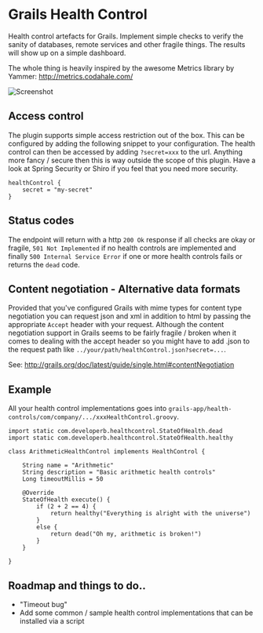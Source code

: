 Grails Health Control
=====================

Health control artefacts for Grails. Implement simple checks to verify the sanity of databases, remote services and other fragile things. The results will show up on a simple dashboard.

The whole thing is heavily inspired by the awesome Metrics library by Yammer: http://metrics.codahale.com/

![Screenshot](https://github.com/kimble/grails-health-control/raw/master/docs/screenshots/dashboard.png)


Access control 
--------------

The plugin supports simple access restriction out of the box. This can be configured by adding the following snippet to your configuration. The health control can then be accessed by adding `?secret=xxx` to the url. Anything more fancy / secure then this is way outside the scope of this plugin. Have a look at Spring Security or Shiro if you feel that you need more security. 

    healthControl {
        secret = "my-secret"
    }


Status codes
------------

The endpoint will return with a http `200 Ok` response if all checks are okay or fragile, `501 Not Implemented` if no health controls are implemented and finally `500 Internal Service Error` if one or more health controls fails or returns the `dead` code.


Content negotiation - Alternative data formats
----------------------------------------------

Provided that you've configured Grails with mime types for content type negotiation you can request json and xml in addition to html by passing the appropriate `Accept` header with your request. Although the content negotiation support in Grails seems to be fairly fragile / broken when it comes to dealing with the accept header so you might have to add .json to the request path like `../your/path/healthControl.json?secret=...`.

See: http://grails.org/doc/latest/guide/single.html#contentNegotiation


Example
-------

All your health control implementations goes into `grails-app/health-controls/com/company/.../xxxHealthControl.groovy`.

    import static com.developerb.healthcontrol.StateOfHealth.dead
    import static com.developerb.healthcontrol.StateOfHealth.healthy

    class ArithmeticHealthControl implements HealthControl {

        String name = "Arithmetic"
        String description = "Basic arithmetic health controls"
        Long timeoutMillis = 50

        @Override
        StateOfHealth execute() {
            if (2 + 2 == 4) {
                return healthy("Everything is alright with the universe")
            }
            else {
                return dead("Oh my, arithmetic is broken!")
            }
        }

    }


Roadmap and things to do..
--------------------------

* "Timeout bug"
* Add some common / sample health control implementations that can be installed via a script